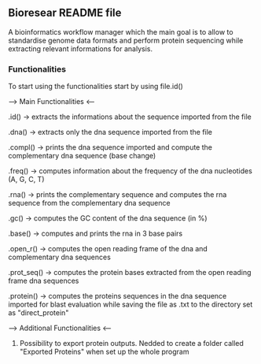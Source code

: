 ## Bioresear README file
A bioinformatics workflow manager which the main goal is to allow to standardise genome data formats and perform protein sequencing while extracting relevant informations for analysis.

### Functionalities

To start using the functionalities start by using file.id()

--> Main Functionalities <--

.id()
-> extracts the informations about the sequence imported from the file

.dna()
-> extracts only the dna sequence imported from the file

.compl()
-> prints the dna sequence imported and compute the complementary dna sequence (base change)

.freq()
-> computes information about the frequency of the dna nucleotides (A, G, C, T)

.rna()
-> prints the complementary sequence and computes the rna sequence from the complementary dna sequence

.gc()
-> computes the GC content of the dna sequence (in %)

.base()
-> computes and prints the rna in 3 base pairs

.open_r()
-> computes the open reading frame of the dna and complementary dna sequences

.prot_seq()
-> computes the protein bases extracted from the open reading frame dna sequences

.protein()
-> computes the proteins sequences in the dna sequence imported for blast evaluation while saving the file as .txt to the directory set as "direct_protein"



--> Additional Functionalities <--

1) Possibility to export protein outputs.
Nedded to create a folder called "Exported Proteins" when set up the whole program

